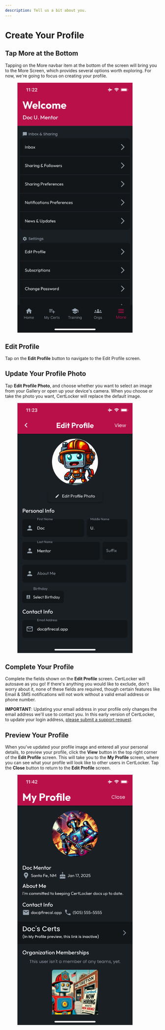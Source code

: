 ```yaml
---
description: Tell us a bit about you.
---
```


# Create Your Profile

## Tap More at the Bottom

Tapping on the More navbar item at the bottom of the screen will bring you to the More Screen, which provides several options worth exploring. For now, we're going to focus on creating your profile.

<figure><img src="../.gitbook/assets/1.0.0-more.PNG" alt="" width="375"><figcaption></figcaption></figure>

## Edit Profile

Tap on the **Edit Profile** button to navigate to the Edit Profile screen.

## Update Your Profile Photo

Tap **Edit Profile Photo**, and choose whether you want to select an image from your Gallery or open up your device's camera. When you choose or take the photo you want, CertLocker will replace the default image.

<figure><img src="../.gitbook/assets/1.0.0-edit-profile.PNG" alt="" width="375"><figcaption></figcaption></figure>

## Complete Your Profile

Complete the fields shown on the **Edit Profile** screen. CertLocker will autosave as you go! If there's anything you would like to exclude, don't worry about it, none of these fields are required, though certain features like Email & SMS notifications will not work without a valid email address or phone number.

**IMPORTANT**: Updating your email address in your profile only changes the email address we'll use to contact you. In this early version of CertLocker, to update your login address, [please submit a support request](https://form.asana.com/?k=9ZDd1YrRWfsneFrr01xdug\&d=1107920631423484).

## Preview Your Profile

When you've updated your profile image and entered all your personal details, to preview your profile, click the **View** button in the top right corner of the **Edit Profile** screen. This will take you to the **My Profile** screen, where you can see what your profile will look like to other users in CertLocker. Tap the **Close** button to return to the **Edit Profile** screen.

<figure><img src="../.gitbook/assets/1.0.0-view-profile.PNG" alt="" width="375"><figcaption></figcaption></figure>
